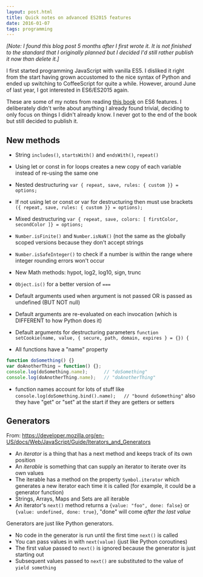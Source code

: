 ```yaml
---
layout: post.html
title: Quick notes on advanced ES2015 features
date: 2016-01-07
tags: programming
---
```


*[Note: I found this blog post 5 months after I first wrote it. It is not finished to the standard that I originally planned but I decided I'd still rather publish it now than delete it.]*

I first started programming JavaScript with vanilla ES5. I disliked it right from the start having grown accustomed to the nice syntax of Python and ended up switching to CoffeeScript for quite a while. However, around June of last year, I got interested in ES6/ES2015 again.

These are some of my notes from reading [this book](https://leanpub.com/understandinges6/read/) on ES6 features. I deliberately didn't write about anything I already found trivial, deciding to only focus on things I didn't already know. I never got to the end of the book but still decided to publish it.

<!--more-->

## New methods

- String `includes()`, `startsWith()` and `endsWith()`, `repeat()`
- Using let or const in for loops creates a new copy of each variable instead of re-using the same one
- Nested destructuring `var { repeat, save, rules: { custom }} = options;`
- If not using let or const or var for destructuring then must use brackets `({ repeat, save, rules: { custom }} = options);`
- Mixed destructuring `var { repeat, save, colors: [ firstColor, secondColor ]} = options;`
- `Number.isFinite()` and `Number.isNaN()` (not the same as the globally scoped versions because they don't accept strings
- `Number.isSafeInteger()` to check if a number is within the range where integer rounding errors won't occur
- New Math methods: hypot, log2, log10, sign, trunc
- `Object.is()` for a better version of `===`

- Default arguments used when argument is not passed OR is passed as undefined (BUT NOT null)
- Default arguments are re-evaluated on each invocation (which is DIFFERENT to how Python does it)
- Default arguments for destructuring parameters `function setCookie(name, value, { secure, path, domain, expires } = {}) {`

- All functions have a "name" property

```js
function doSomething() {}
var doAnotherThing = function() {};
console.log(doSomething.name);      // "doSomething"
console.log(doAnotherThing.name);   // "doAnotherThing"
```

- function names account for lots of stuff like `console.log(doSomething.bind().name);   // "bound doSomething"` also they have "get" or "set" at the start if they are getters or setters

## Generators

From: <https://developer.mozilla.org/en-US/docs/Web/JavaScript/Guide/Iterators_and_Generators>

- An *iterator* is a thing that has a next method and keeps track of its own position
- An *iterable* is something that can supply an iterator to iterate over its own values
- The iterable has a method on the property `Symbol.iterator` which generates a new iterator each time it is called (for example, it could be a generator function)
- Strings, Arrays, Maps and Sets are all iterable
- An iterator's `next()` method returns a `{value: "foo", done: false}` or `{value: undefined, done: true}`, "done" will come *after the last value*

Generators are just like Python generators.

- No code in the generator is run until the first time `next()` is called
- You can pass values in with `next(value)` (just like Python coroutines)
- The first value passed to `next()` is ignored because the generator is just starting out
- Subsequent values passed to `next()` are substituted to the value of `yield something`
